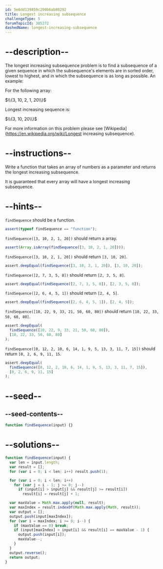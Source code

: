 ```yaml
---
id: 5e6dd139859c290b6ab80292
title: Longest increasing subsequence
challengeType: 5
forumTopicId: 385272
dashedName: longest-increasing-subsequence
---
```


# --description--

The longest increasing subsequence problem is to find a subsequence of a given sequence in which the subsequence's elements are in sorted order, lowest to highest, and in which the subsequence is as long as possible. An example:

For the following array:

$\\{3, 10, 2, 1, 20\\}$

Longest increasing sequence is:

$\\{3, 10, 20\\}$

For more information on this problem please see [Wikipedia](https://en.wikipedia.org/wiki/Longest increasing subsequence).

# --instructions--

Write a function that takes an array of numbers as a parameter and returns the longest increasing subsequence.

It is guaranteed that every array will have a longest increasing subsequence.

# --hints--

`findSequence` should be a function.

```js
assert(typeof findSequence == "function");
```

`findSequence([3, 10, 2, 1, 20])` should return a array.

```js
assert(Array.isArray(findSequence([3, 10, 2, 1, 20])));
```

`findSequence([3, 10, 2, 1, 20])` should return `[3, 10, 20]`.

```js
assert.deepEqual(findSequence([3, 10, 2, 1, 20]), [3, 10, 20]);
```

`findSequence([2, 7, 3, 5, 8])` should return `[2, 3, 5, 8]`.

```js
assert.deepEqual(findSequence([2, 7, 3, 5, 8]), [2, 3, 5, 8]);
```

`findSequence([2, 6, 4, 5, 1])` should return `[2, 4, 5]`.

```js
assert.deepEqual(findSequence([2, 6, 4, 5, 1]), [2, 4, 5]);
```

`findSequence([10, 22, 9, 33, 21, 50, 60, 80])` should return `[10, 22, 33, 50, 60, 80]`.

```js
assert.deepEqual(
  findSequence([10, 22, 9, 33, 21, 50, 60, 80]),
  [10, 22, 33, 50, 60, 80]
);
```

`findSequence([0, 12, 2, 10, 6, 14, 1, 9, 5, 13, 3, 11, 7, 15])` should return `[0, 2, 6, 9, 11, 15`.

```js
assert.deepEqual(
  findSequence([0, 12, 2, 10, 6, 14, 1, 9, 5, 13, 3, 11, 7, 15]),
  [0, 2, 6, 9, 11, 15]
);
```

# --seed--

## --seed-contents--

```js
function findSequence(input) {}
```

# --solutions--

```js
function findSequence(input) {
  var len = input.length;
  var result = [];
  for (var i = 0; i < len; i++) result.push(1);

  for (var i = 0; i < len; i++)
    for (var j = i - 1; j >= 0; j--)
      if (input[i] > input[j] && result[j] >= result[i])
        result[i] = result[j] + 1;

  var maxValue = Math.max.apply(null, result);
  var maxIndex = result.indexOf(Math.max.apply(Math, result));
  var output = [];
  output.push(input[maxIndex]);
  for (var i = maxIndex; i >= 0; i--) {
    if (maxValue == 0) break;
    if (input[maxIndex] > input[i] && result[i] == maxValue - 1) {
      output.push(input[i]);
      maxValue--;
    }
  }
  output.reverse();
  return output;
}
```
